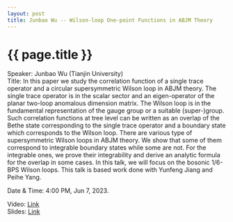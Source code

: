 ```yaml
---
layout: post
title: Junbao Wu -- Wilson-loop One-point Functions in ABJM Theory
---
```


{{ page.title }}
================

Speaker: Junbao Wu (Tianjin University)  
Title:  In this paper we study the correlation function of a single trace operator and a circular supersymmetric Wilson loop in ABJM theory. The single trace operator is in the scalar sector and an eigen-operator of the planar two-loop anomalous dimension matrix. The Wilson loop is in the fundamental representation of the gauge group or a suitable (super-)group.  Such correlation functions at tree level can be  written as an overlap of the Bethe state corresponding to the single trace operator and a boundary state which corresponds to the Wilson loop. There are various type of supersymmetric Wilson loops in ABJM theory. We show that some of them correspond to integrable boundary states while some are not. For the integrable ones, we prove their integrability and derive an analytic formula for the overlap in some cases. In this talk, we will focus on the bosonic 1/6-BPS Wilson loops. This talk is based work done with Yunfeng Jiang and Peihe Yang.

Date & Time: 4:00 PM, Jun 7, 2023.  

Video: [Link](https://www.bilibili.com/video/BV18o4y1T7yS/?share_source=copy_web&vd_source=2923cd18e23f9cfd0265ae363e788c67)  
Slides: [Link](http://jointhepth.github.io/files/2023-6-7-Junbao-Wu.pdf)